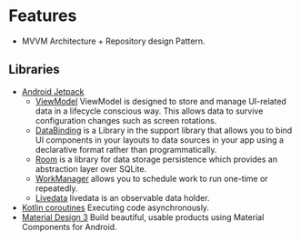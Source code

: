 # Features

* MVVM Architecture + Repository design Pattern.

## Libraries
* [Android Jetpack](https://developer.android.com/jetpack)
   * [ViewModel](https://developer.android.com/topic/libraries/architecture/viewmodel) ViewModel is designed to store and manage UI-related data in a lifecycle conscious way. This allows data to survive configuration changes such as screen rotations.
   * [DataBinding](https://developer.android.com/topic/libraries/data-binding/) is a Library in the support library that allows you to bind UI components in your layouts to data sources in your app using a declarative format rather than programmatically.
   * [Room](https://developer.android.com/topic/libraries/architecture/room) is a library for data storage persistence which provides an abstraction layer over SQLite.
   * [WorkManager](https://developer.android.com/topic/libraries/architecture/workmanager/basics) allows you to schedule work to run one-time or repeatedly.
   * [Livedata](https://developer.android.com/topic/libraries/architecture/livedata) livedata is an observable data holder.  
* [Kotlin coroutines](https://developer.android.com/kotlin/coroutines) Executing code asynchronously.
* [Material Design 3](https://m3.material.io/) Build beautiful, usable products using Material Components for Android.
